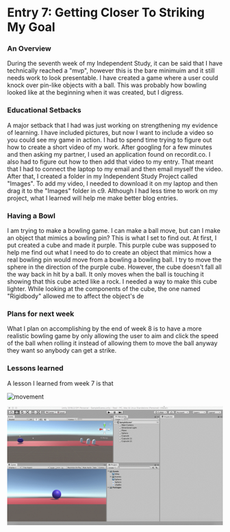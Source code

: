<h1>Entry 7: Getting Closer To Striking My Goal</h1>
<h3>An Overview</h3>
  <p>During the seventh week of my Independent Study, it can be said that I have technically reached a "mvp", however this is the bare minimuim and it still needs work to look presentable. I have created a game where a user could knock over pin-like objects with a ball. This was probably how bowling looked like at the beginning when it was created, but I digress.</p>
<h3>Educational Setbacks</h3>
  <p>A major setback that I had was just working on strengthening my evidence of learning. I have included pictures, but now I want to include a video so you could see my game in action. I had to spend time trying to figure out how to create a short video of my work. After googling for a few minutes and then asking my partner, I used an application found on recordit.co. I also had to figure out how to then add that video to my entry. That meant that I had to connect the laptop to my email and then email myself the video. After that, I created a folder in my Independent Study Project called "Images". To add my video, I needed to download it on my laptop and then drag it to the "Images" folder in c9. Although I had less time to work on my project, what I learned will help me make better blog entries.</p>
  <h3>Having a Bowl</h3>
  <p>I am trying to make a bowling game. I can make a ball move, but can I make an object that mimics a bowling pin? This is what I set to find out. At first, I put created a cube and made it purple. This purple cube was supposed to help me find out what I need to do to create an object that mimics how a real bowling pin would move from a bowling a bowling ball. I try to move the sphere in the direction of the purple cube. However, the cube doesn't fall all the way back in hit by a ball. It only moves when the ball is touching it showing that this cube acted like a rock. I needed a way to make this cube lighter. While looking at the components of the cube, the one named "Rigidbody" allowed me to affect the object's de</p>
<h3>Plans for next week</h3>
  <p>What I plan on accomplishing by the end of week 8 is to have a more realistic bowling game by only allowing the user to aim and click the speed of the ball when rolling it instead of allowing them to move the ball anyway they want so anybody can get a strike.</p>
<h3>Lessons learned</h3>
  <p>A lesson I learned from week 7 is that </p>

  <img src="https://media.giphy.com/media/sg6goiTm8qmVG/giphy.gif" alt="movement" >
  
  <p align="center">
        <img src = "https://raw.githubusercontent.com/ahmadr9279/Independent-study/master/images/acTx0V0c9T.gif"/>
     </p> 
